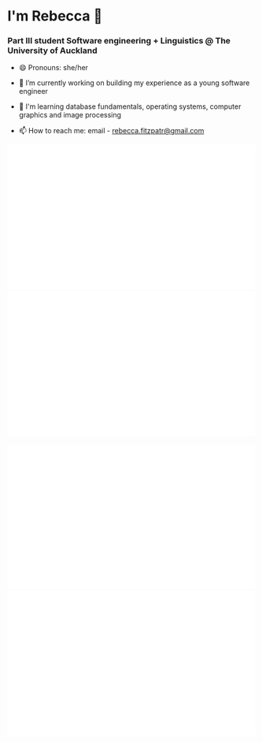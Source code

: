 # I'm Rebecca 👋
### Part III student Software engineering + Linguistics @ The University of Auckland

<!--
**rebeccafitzpatr/rebeccafitzpatr** is a ✨ _special_ ✨ repository because its `README.md` (this file) appears on your GitHub profile.

Here are some ideas to get you started:
- 👯 I’m looking to collaborate on ...
- 🤔 I’m looking for help with ...
- 💬 Ask me about ...
- ⚡ Fun fact: My birthday is on 29 Feb... only comes once every four years!
-->
- 😄 Pronouns: she/her
- 🔭 I’m currently working on building my experience as a young software engineer
- 🌱 I'm learning database fundamentals, operating systems, computer graphics and image processing


- 📫 How to reach me: email - rebecca.fitzpatr@gmail.com 



![](https://raw.githubusercontent.com/rebeccafitzpatr/github-stats/master/generated/overview.svg#gh-dark-mode-only)
![](https://raw.githubusercontent.com/rebeccafitzpatr/github-stats/master/generated/overview.svg#gh-light-mode-only)

![](https://raw.githubusercontent.com/rebeccafitzpatr/github-stats/master/generated/languages.svg#gh-dark-mode-only)
![](https://raw.githubusercontent.com/rebeccafitzpatr/github-stats/master/generated/languages.svg#gh-light-mode-only)
